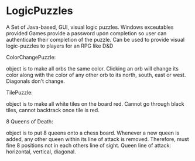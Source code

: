 # LogicPuzzles
A Set of Java-based, GUI, visual logic puzzles. Windows exceutables provided
Games provide a password upon completion so user can authenticate their completion of the puzzle.
Can be used to provide visual logic-puzzles to players for an RPG like D&D

ColorChangePuzzle:

object is to make all orbs the same color.
Clicking an orb will change its color along with the color of any
other orb to its north, south, east or west.
Diagonals don't change. 

TilePuzzle:

object is to make all white tiles on the board red.
Cannot go through black tiles, cannot backtrack once tile is red.

8 Queens of Death:

object is to put 8 queens onto a chess board.
Whenever a new queen is added, any other queen within its line of attack is removed.
Therefore, must fine 8 positions not in each others line of sight.
Queen line of attack: horizontal, vertical, diagonal.



